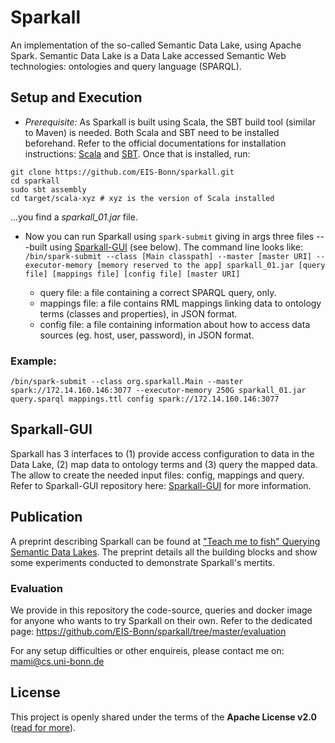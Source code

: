 # Sparkall
An implementation of the so-called Semantic Data Lake, using Apache Spark. Semantic Data Lake is a Data Lake accessed Semantic Web technologies: ontologies and query language (SPARQL).

## Setup and Execution
- *Prerequisite:* As Sparkall is built using Scala, the SBT build tool (similar to Maven) is needed. Both Scala and SBT need to be installed beforehand. Refer to the official documentations for installation instructions: [Scala](https://www.scala-lang.org/download) and [SBT](https://www.scala-sbt.org/1.0/docs/Setup.html). Once that is installed, run:
```
git clone https://github.com/EIS-Bonn/sparkall.git
cd sparkall
sudo sbt assembly
cd target/scala-xyz # xyz is the version of Scala installed
```
...you find a *sparkall_01.jar* file.

- Now you can run Sparkall using `spark-submit` giving in args three files ---built using [Sparkall-GUI](https://github.com/EIS-Bonn/spakall-gui) (see below).
The command line looks like:
`/bin/spark-submit --class [Main classpath] --master [master URI] --executor-memory [memory reserved to the app] sparkall_01.jar [query file] [mappings file] [config file] [master URI]`

  * query file: a file containing a correct SPARQL query, only.
  * mappings file: a file contains RML mappings linking data to ontology terms (classes and properties), in JSON format.
  * config file: a file containing information about how to access data sources (eg. host, user, password), in JSON format.

### Example:
`/bin/spark-submit --class org.sparkall.Main --master spark://172.14.160.146:3077 --executor-memory 250G sparkall_01.jar query.sparql mappings.ttl config spark://172.14.160.146:3077`

## Sparkall-GUI
Sparkall has 3 interfaces to (1) provide access configuration to data in the Data Lake, (2) map data to ontology terms and (3) query the mapped data. The allow to create the needed input files: config, mappings and query. Refer to Sparkall-GUI repository here: [Sparkall-GUI](https://github.com/EIS-Bonn/sparkall-gui) for more information.

## Publication
A preprint describing Sparkall can be found at ["Teach me to fish" Querying Semantic Data Lakes](https://www.researchgate.net/publication/322526357_%27Teach_me_to_fish%27_Querying_Semantic_Data_Lakes). The preprint details all the building blocks and show some experiments conducted to demonstrate Sparkall's mertits.

### Evaluation
We provide in this repository the code-source, queries and docker image for anyone who wants to try Sparkall on their own. Refer to the dedicated page: https://github.com/EIS-Bonn/sparkall/tree/master/evaluation

For any setup difficulties or other enquireis, please contact me on: mami@cs.uni-bonn.de

License
-------

This project is openly shared under the terms of the __Apache License
v2.0__ ([read for more](./LICENSE)).


